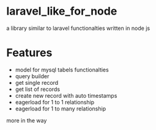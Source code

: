 # laravel_like_for_node
a library similar to laravel functionalties written in node js

# Features
- model for mysql tabels functionalties
- query builder
- get single record
- get list of records
- create new record with auto timestamps
- eagerload for 1 to 1 relationship
- eagerload for 1 to many relationship

more in the way